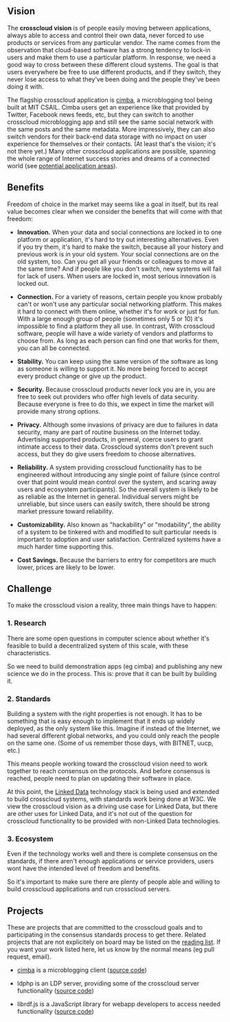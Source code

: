 
## Vision

The **crosscloud vision** is of people easily moving between
applications, always able to access and control their own data, never
forced to use products or services from any particular vendor.  The
name comes from the observation that cloud-based software has a strong
tendency to lock-in users and make them to use a particular platform.
In response, we need a good way to cross between these different cloud
systems.  The goal is that users everywhere be free to use different
products, and if they switch, they never lose access to what they've
been doing and the people they've been doing it with.

The flagship crosscloud application is [cimba](http://cimba.co), a
microblogging tool being built at MIT CSAIL.  Cimba users get an
experience like that provided by Twitter, Facebook news feeds, etc,
but they can switch to another crosscloud microblogging app and still
see the same social network with the same posts and the same metadata.
More impressively, they can also switch vendors for their back-end
data storage with no impact on user experience for themselves or their
contacts.  (At least that's the vision; it's not there yet.)  Many
other crosscloud applications are possible, spanning the whole range
of Internet success stories and dreams of a connected world (see
[potential application areas](apps.md)).

## Benefits

Freedom of choice in the market may seems like a goal in itself,
but its real value becomes clear when we consider the benefits that
will come with that freedom:

  - **Innovation.** When your data and social connections are locked
      in to one platform or application, it's hard to try out
      interesting alternatives.  Even if you try them, it's hard to
      make the switch, because all your history and previous work is
      in your old system.  Your social connections are on the old
      system, too.  Can you get all your friends or colleagues to
      move at the same time?  And if people like you don't switch, new
      systems will fail for lack of users.  When users are locked in,
      most serious innovation is locked out.

  - **Connection.** For a variety of reasons, certain people you know
      probably can't or won't use any particular social networking
      platform.  This makes it hard to connect with them
      online, whether it's for work or just for fun.  With a
      large enough group of people (sometimes only 5 or 10) it's
      impossible to find a platform they all use.  In contrast, With
      crosscloud software, people will have a wide variety of vendors and
      platforms to choose from.  As long as each person can find one
      that works for them, you can all be connected.

  - **Stability.** You can keep using the same version of the software
      as long as someone is willing to support it.  No more being
      forced to accept every product change or give up the product.

  - **Security.** Because crosscloud products never lock you are in,
      you are free to seek out providers who offer high levels of data
      security.  Because everyone is free to do this, we expect in
      time the market will provide many strong options.

  - **Privacy.** Although some invasions of privacy are due to
      failures in data security, many are part of routine business on
      the Internet today.  Advertising supported products, in general,
      coerce users to grant intimate access to their data.  Crosscloud
      systems don't prevent such access, but they do give users
      freedom to choose alternatives.

  - **Reliability.** A system providing crosscloud functionality
      has to be engineered without introducing any single point of
      failure (since control over that point would mean control over
      the system, and scaring away users and ecosystem participants).
      So the overall system is likely to be as reliable as the
      Internet in general.  Individual servers might be unreliable,
      but since users can easily switch, there should be strong market
      pressure toward reliability.

  - **Customizability.** Also known as "hackability" or "modability",
      the ability of a system to be tinkered with and modified to suit
      particular needs is important to adoption and user satisfaction.
      Centralized systems have a much harder time supporting this.

  - **Cost Savings.** Because the barriers to entry for competitors
      are much lower, prices are likely to be lower.

## Challenge

To make the crosscloud vision a reality, three main things have to happen:

### 1.  Research

There are some open questions in computer science about whether it's
feasible to build a decentralized system of this scale, with these
characteristics.

So we need to build demonstration apps (eg cimba) and publishing any
new science we do in the process.  This is: prove that it can be built
by building it.

### 2.  Standards

Building a system with the right properties is not enough.  It has to be something that is easy enough to implement that it ends up widely deployed, as the only system like this.   Imagine if instead of the Internet, we had several different global networks, and you could only reach the people on the same one.   (Some of us remember those days, with BITNET, uucp, etc.)

This means people working toward the crosscloud vision need to work together to reach consensus on the protocols.  And before consensus is reached, people need to plan on updating their software in place.

At this point, the [Linked
Data](http://en.wikipedia.org/wiki/Linked_data) technology stack is
being used and extended to build crosscloud systems, with standards
work being done at W3C.  We view the crosscloud vision as a driving
use case for Linked Data, but there are other uses for Linked Data,
and it's not out of the question for crosscloud functionality to be
provided with non-Linked Data technologies.

### 3.  Ecosystem

Even if the technology works well and there is complete consensus on
the standards, if there aren't enough applications or service providers, users wont have the intended level of freedom and benefits.

So it's important to make sure there are plenty of people able and willing to build crosscloud applications and run crosscloud servers.

## Projects

These are projects that are committed to the crosscloud goals and to participating in the consensus standards process to get there.   Related projects that are not explicitely on board may be listed on the [reading list](reading-list.md).  If you want your work listed here, let us know by the normal means (eg pull request, email).

- [cimba](http://cimba.co) is a microblogging client ([source code](https://github.com/linkeddata/cimba/))

- ldphp is an LDP server, providing some of the crosscloud server functionality ([source code](https://github.com/linkeddata/ldphp))

- librdf.js is a JavaScript library for webapp developers to access needed functionality ([source code](https://github.com/linkeddata/rdflib.js))





  


